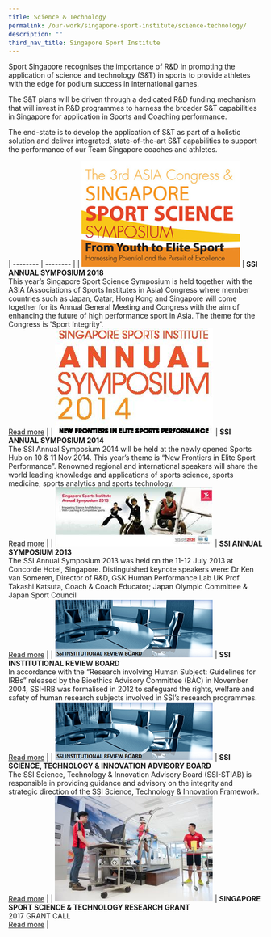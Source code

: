 ```yaml
---
title: Science & Technology
permalink: /our-work/singapore-sport-institute/science-technology/
description: ""
third_nav_title: Singapore Sport Institute
---
```

Sport Singapore recognises the importance of R&D in promoting the application of science and technology (S&T) in sports to provide athletes with the edge for podium success in international games.   
  
The S&T plans will be driven through a dedicated R&D funding mechanism that will invest in R&D programmes to harness the broader S&T capabilities in Singapore for application in Sports and Coaching performance.   
  
The end-state is to develop the application of S&T as part of a holistic solution and deliver integrated, state-of-the-art S&T capabilities to support the performance of our Team Singapore coaches and athletes.

| -------- | -------- | 
| ![SSI ANNUAL SYMPOSIUM 2018](/images/Our%20Work/Singapore%20Sports%20Institute/Science%20and%20Technology/SSI-Symposium-2018.jpeg)     | **SSI ANNUAL SYMPOSIUM 2018**<br>This year’s Singapore Sport Science Symposium is held together with the ASIA (Associations of Sports Institutes in Asia) Congress where member countries such as Japan, Qatar, Hong Kong and Singapore will come together for its Annual General Meeting and Congress with the aim of enhancing the future of high performance sport in Asia. The theme for the Congress is 'Sport Integrity'.<br>[Read more](/singapore-sport-institute/science-and-technology/ssi-annual-symposium-2018/)     | 
| ![SSI ANNUAL SYMPOSIUM 2014](/images/Our%20Work/Singapore%20Sports%20Institute/Science%20and%20Technology/SSI_Symposium_2014.jpeg) | **SSI ANNUAL SYMPOSIUM 2014**<br>The SSI Annual Symposium 2014 will be held at the newly opened Sports Hub on 10 & 11 Nov 2014. This year’s theme is “New Frontiers in Elite Sport Performance”. Renowned regional and international speakers will share the world leading knowledge and applications of sports science, sports medicine, sports analytics and sports technology.<br>[Read more](/singapore-sport-institute/science-and-technology/ssi-annual-symposium-2014/)     | 
| ![SSI ANNUAL SYMPOSIUM 2013](/images/Our%20Work/Singapore%20Sports%20Institute/Science%20and%20Technology/SSI_Annual_Symposium_2013.jpeg) | **SSI ANNUAL SYMPOSIUM 2013**<br>The SSI Annual Symposium 2013 was held on the 11-12 July 2013 at Concorde Hotel, Singapore. Distinguished keynote speakers were: Dr Ken van Someren, Director of R&D, GSK Human Performance Lab UK  Prof Takashi Katsuta, Coach & Coach Educator; Japan Olympic Committee & Japan Sport Council<br>[Read more](/singapore-sport-institute/science-and-technology/ssi-annual-symposium-2013/)     |
| ![SSI INSTITUTIONAL REVIEW BOARD](/images/Our%20Work/Singapore%20Sports%20Institute/Science%20and%20Technology/SSI_IRB.png) | **SSI INSTITUTIONAL REVIEW BOARD**<br>In accordance with the “Research involving Human Subject: Guidelines for IRBs” released by the Bioethics Advisory Committee (BAC) in November 2004, SSI-IRB was formalised in 2012 to safeguard the rights, welfare and safety of human research subjects involved in SSI’s research programmes.<br>[Read more](/singapore-sport-institute/science-and-technology/ssi-institutional-review-board/)     |
| ![SSI SCIENCE, TECHNOLOGY & INNOVATION ADVISORY BOARD](/images/Our%20Work/Singapore%20Sports%20Institute/Science%20and%20Technology/SSI_IRB.png) | **SSI SCIENCE, TECHNOLOGY & INNOVATION ADVISORY BOARD**<br>The SSI Science, Technology & Innovation Advisory Board (SSI-STIAB) is responsible in providing guidance and advisory on the integrity and strategic direction of the SSI Science, Technology & Innovation Framework.<br>[Read more](/singapore-sport-institute/science-and-technology/ssi-science-technology-innovation-advisory-board/)     |
| ![](/images/Our%20Work/Singapore%20Sports%20Institute/Science%20and%20Technology/Science_and_Technology_SSI.jpeg) | **SINGAPORE SPORT SCIENCE & TECHNOLOGY RESEARCH GRANT**<br>2017 GRANT CALL<br>[Read more](/singapore-sport-institute/science-and-technology/singapore-sport-science-technology-research-grant/)     |